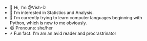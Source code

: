 - 👋 Hi, I’m @Vish-D
- 👀 I’m interested in Statistics and Analysis.
- 🌱 I’m currently trying to learn computer languages beginning with Python, which is new to me obviously.
- 😄 Pronouns: she/her
- ⚡ Fun fact: I'm am an avid reader and procrastrinator 

<!---
Vish-D/Vish-D is a ✨ special ✨ repository because its `README.md` (this file) appears on your GitHub profile.
You can click the Preview link to take a look at your changes.
--->

